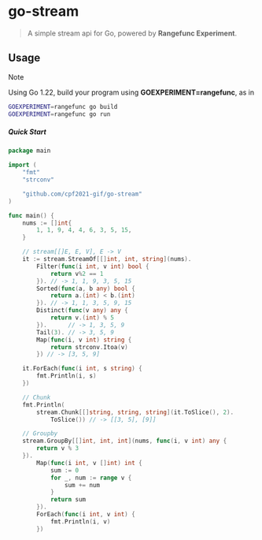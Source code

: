 # go-stream
> A simple stream api for Go, powered by **Rangefunc Experiment**.

## Usage
> [!NOTE]
> Using Go 1.22, build your program using **GOEXPERIMENT=rangefunc**, as in
>```bash
>GOEXPERIMENT=rangefunc go build
>GOEXPERIMENT=rangefunc go run
> 
>```

##### Quick Start
```go
package main

import (
	"fmt"
	"strconv"

	"github.com/cpf2021-gif/go-stream"
)

func main() {
	nums := []int{
		1, 1, 9, 4, 4, 6, 3, 5, 15,
	}

	// stream[[]E, E, V], E -> V
	it := stream.StreamOf[[]int, int, string](nums).
		Filter(func(i int, v int) bool {
			return v%2 == 1
		}). // -> 1, 1, 9, 3, 5, 15
		Sorted(func(a, b any) bool {
			return a.(int) < b.(int)
		}). // -> 1, 1, 3, 5, 9, 15
		Distinct(func(v any) any {
			return v.(int) % 5
		}).      // -> 1, 3, 5, 9
		Tail(3). // -> 3, 5, 9
		Map(func(i, v int) string {
			return strconv.Itoa(v)
		}) // -> [3, 5, 9]

	it.ForEach(func(i int, s string) {
		fmt.Println(i, s)
	})

	// Chunk
	fmt.Println(
		stream.Chunk[[]string, string, string](it.ToSlice(), 2).
			ToSlice()) // -> [[3, 5], [9]]

	// Groupby
	stream.GroupBy[[]int, int, int](nums, func(i, v int) any {
		return v % 3
	}).
		Map(func(i int, v []int) int {
			sum := 0
			for _, num := range v {
				sum += num
			}
			return sum
		}).
		ForEach(func(i int, v int) {
			fmt.Println(i, v)
		})

```